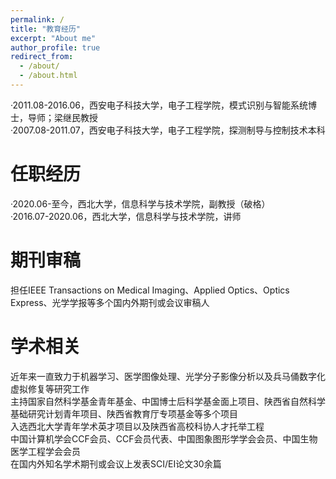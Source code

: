 ```yaml
---
permalink: /
title: "教育经历"
excerpt: "About me"
author_profile: true
redirect_from: 
  - /about/
  - /about.html
---
```

·2011.08-2016.06，西安电子科技大学，电子工程学院，模式识别与智能系统博士，导师；梁继民教授  
·2007.08-2011.07，西安电子科技大学，电子工程学院，探测制导与控制技术本科

任职经历
====
·2020.06-至今，西北大学，信息科学与技术学院，副教授（破格）  
·2016.07-2020.06，西北大学，信息科学与技术学院，讲师  

期刊审稿
====
担任IEEE Transactions on Medical Imaging、Applied Optics、Optics Express、光学学报等多个国内外期刊或会议审稿人

学术相关
====
近年来一直致力于机器学习、医学图像处理、光学分子影像分析以及兵马俑数字化虚拟修复等研究工作  
主持国家自然科学基金青年基金、中国博士后科学基金面上项目、陕西省自然科学基础研究计划青年项目、陕西省教育厅专项基金等多个项目  
入选西北大学青年学术英才项目以及陕西省高校科协人才托举工程  
中国计算机学会CCF会员、CCF会员代表、中国图象图形学学会会员、中国生物医学工程学会会员  
在国内外知名学术期刊或会议上发表SCI/EI论文30余篇
